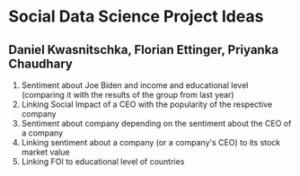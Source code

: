 # Social Data Science Project Ideas
## Daniel Kwasnitschka, Florian Ettinger, Priyanka Chaudhary

1. Sentiment about Joe Biden and income and educational level (comparing it with the results of the group from last year)
2. Linking Social Impact of a CEO with the popularity of the respective company
3. Sentiment about company depending on the sentiment about the CEO of a company
4. Linking sentiment about a company (or a company's CEO) to its stock market value
5. Linking FOI to educational level of countries
